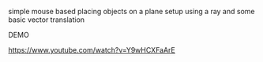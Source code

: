 simple mouse based placing objects on a plane setup using a ray and some basic vector translation

DEMO

https://www.youtube.com/watch?v=Y9wHCXFaArE